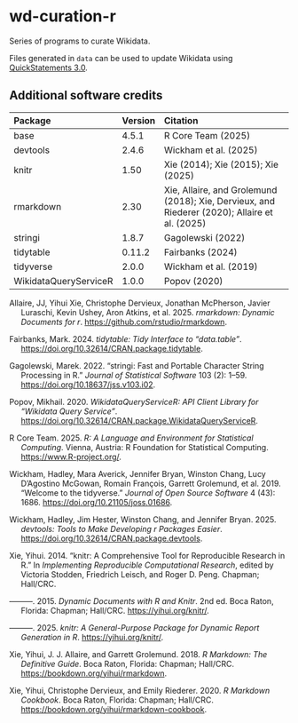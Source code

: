 

<!-- README.md is generated from README.qmd. Please edit that file -->

# wd-curation-r

Series of programs to curate Wikidata.

Files generated in `data` can be used to update Wikidata using
[QuickStatements 3.0](https://qs-dev.toolforge.org/).

## Additional software credits

| Package | Version | Citation |
|:---|:---|:---|
| base | 4.5.1 | R Core Team (2025) |
| devtools | 2.4.6 | Wickham et al. (2025) |
| knitr | 1.50 | Xie (2014); Xie (2015); Xie (2025) |
| rmarkdown | 2.30 | Xie, Allaire, and Grolemund (2018); Xie, Dervieux, and Riederer (2020); Allaire et al. (2025) |
| stringi | 1.8.7 | Gagolewski (2022) |
| tidytable | 0.11.2 | Fairbanks (2024) |
| tidyverse | 2.0.0 | Wickham et al. (2019) |
| WikidataQueryServiceR | 1.0.0 | Popov (2020) |

<div id="refs" class="references csl-bib-body hanging-indent"
entry-spacing="0">

<div id="ref-rmarkdown2025" class="csl-entry">

Allaire, JJ, Yihui Xie, Christophe Dervieux, Jonathan McPherson, Javier
Luraschi, Kevin Ushey, Aron Atkins, et al. 2025.
*<span class="nocase">rmarkdown</span>: Dynamic Documents for r*.
<https://github.com/rstudio/rmarkdown>.

</div>

<div id="ref-tidytable" class="csl-entry">

Fairbanks, Mark. 2024. *<span class="nocase">tidytable</span>: Tidy
Interface to “<span class="nocase">data.table</span>”*.
<https://doi.org/10.32614/CRAN.package.tidytable>.

</div>

<div id="ref-stringi" class="csl-entry">

Gagolewski, Marek. 2022. “<span class="nocase">stringi</span>: Fast and
Portable Character String Processing in R.” *Journal of Statistical
Software* 103 (2): 1–59. <https://doi.org/10.18637/jss.v103.i02>.

</div>

<div id="ref-WikidataQueryServiceR" class="csl-entry">

Popov, Mikhail. 2020. *WikidataQueryServiceR: API Client Library for
“Wikidata Query Service”*.
<https://doi.org/10.32614/CRAN.package.WikidataQueryServiceR>.

</div>

<div id="ref-base" class="csl-entry">

R Core Team. 2025. *R: A Language and Environment for Statistical
Computing*. Vienna, Austria: R Foundation for Statistical Computing.
<https://www.R-project.org/>.

</div>

<div id="ref-tidyverse" class="csl-entry">

Wickham, Hadley, Mara Averick, Jennifer Bryan, Winston Chang, Lucy
D’Agostino McGowan, Romain François, Garrett Grolemund, et al. 2019.
“Welcome to the <span class="nocase">tidyverse</span>.” *Journal of Open
Source Software* 4 (43): 1686. <https://doi.org/10.21105/joss.01686>.

</div>

<div id="ref-devtools" class="csl-entry">

Wickham, Hadley, Jim Hester, Winston Chang, and Jennifer Bryan. 2025.
*<span class="nocase">devtools</span>: Tools to Make Developing r
Packages Easier*. <https://doi.org/10.32614/CRAN.package.devtools>.

</div>

<div id="ref-knitr2014" class="csl-entry">

Xie, Yihui. 2014. “<span class="nocase">knitr</span>: A Comprehensive
Tool for Reproducible Research in R.” In *Implementing Reproducible
Computational Research*, edited by Victoria Stodden, Friedrich Leisch,
and Roger D. Peng. Chapman; Hall/CRC.

</div>

<div id="ref-knitr2015" class="csl-entry">

———. 2015. *Dynamic Documents with R and Knitr*. 2nd ed. Boca Raton,
Florida: Chapman; Hall/CRC. <https://yihui.org/knitr/>.

</div>

<div id="ref-knitr2025" class="csl-entry">

———. 2025. *<span class="nocase">knitr</span>: A General-Purpose Package
for Dynamic Report Generation in R*. <https://yihui.org/knitr/>.

</div>

<div id="ref-rmarkdown2018" class="csl-entry">

Xie, Yihui, J. J. Allaire, and Garrett Grolemund. 2018. *R Markdown: The
Definitive Guide*. Boca Raton, Florida: Chapman; Hall/CRC.
<https://bookdown.org/yihui/rmarkdown>.

</div>

<div id="ref-rmarkdown2020" class="csl-entry">

Xie, Yihui, Christophe Dervieux, and Emily Riederer. 2020. *R Markdown
Cookbook*. Boca Raton, Florida: Chapman; Hall/CRC.
<https://bookdown.org/yihui/rmarkdown-cookbook>.

</div>

</div>
